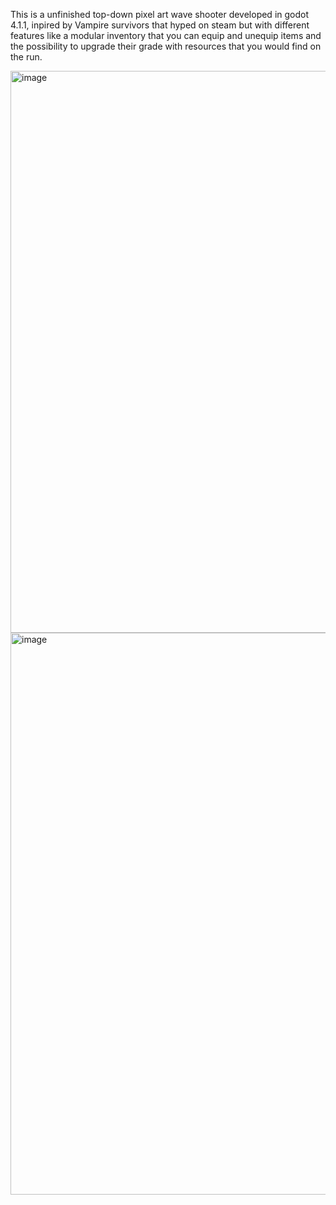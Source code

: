 This is a unfinished top-down pixel art wave shooter developed in godot 4.1.1, inpired by Vampire survivors that hyped on steam but with different features
like a modular inventory that you can equip and unequip items and the possibility to upgrade their grade with resources that you would find on the run.




<img width="1599" height="899" alt="image" src="https://github.com/user-attachments/assets/e63bfbc6-a8ed-4c08-818f-3f6ce9bafe93" />


<img width="1599" height="899" alt="image" src="https://github.com/user-attachments/assets/e5f167e6-1823-404b-9de5-11b62fd623e0" />
